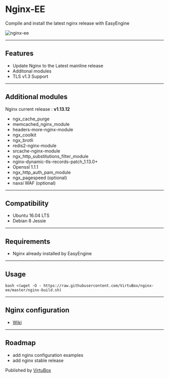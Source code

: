 # Nginx-EE 

Compile and install the latest nginx release with EasyEngine


![nginx-ee](https://raw.githubusercontent.com/VirtuBox/nginx-ee/master/nginx-ee.png)


-----
## Features
* Update Nginx to the Latest mainline release 
* Additonal modules
* TLS v1.3 Support

-----

## Additional modules 

Nginx current release : **v1.13.12**

* ngx_cache_purge
* memcached_nginx_module
* headers-more-nginx-module
* ngx_coolkit
* ngx_brotli
* redis2-nginx-module
* srcache-nginx-module
* ngx_http_substitutions_filter_module
* nginx-dynamic-tls-records-patch_1.13.0+
* Openssl 1.1.1
* ngx_http_auth_pam_module
* ngx_pagespeed (optional)
* naxsi WAF (optional)
-----

## Compatibility

* Ubuntu 16.04 LTS
* Debian 8 Jessie 

----

## Requirements
* Nginx already installed by EasyEngine 

-----

## Usage

```
bash <(wget -O - https://raw.githubusercontent.com/VirtuBox/nginx-ee/master/nginx-build.sh)
```
-----

##  Nginx configuration 

* [Wiki](https://github.com/VirtuBox/nginx-ee/wiki/)

-----
## Roadmap
* add nginx configuration examples
* add nginx stable release

Published by <a href="https://virtubox.net" title="VirtuBox">VirtuBox</a>



